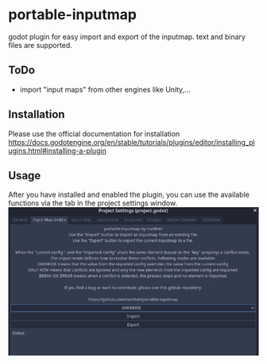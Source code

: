 # portable-inputmap
godot plugin for easy import and export of the inputmap. text and binary files are supported.

## ToDo
 - import "input maps" from other engines like Unity,...

## Installation
Please use the official documentation for installation
https://docs.godotengine.org/en/stable/tutorials/plugins/editor/installing_plugins.html#installing-a-plugin

## Usage
After you have installed and enabled the plugin, you can use the available functions via the tab in the project settings window.
![Screenshot](pics/01.jpg)

